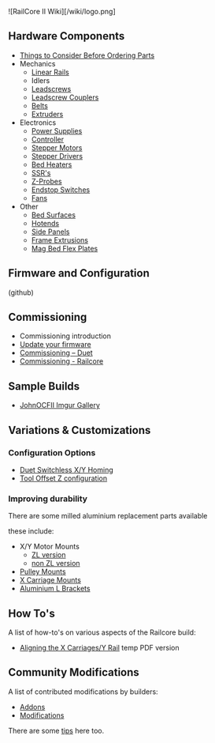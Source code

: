 ![RailCore II Wiki][/wiki/logo.png]

## Hardware Components

  * [Things to Consider Before Ordering Parts](./things_to_consider_before_ordering_parts.md)
  * Mechanics
    * [Linear Rails](./linear_rails.md)
    * Idlers
    * [Leadscrews](./leadscrews.md)
    * [Leadscrew Couplers]()
    * [Belts](./belts.md)
    * [Extruders]()
  * Electronics
    * [Power Supplies](./power_supplies.md)
    * [Controller]()
    * [Stepper Motors]()
    * [Stepper Drivers]()
    * [Bed Heaters]()
    * [SSR's]()
    * [Z-Probes]()
    * [Endstop Switches]()
    * [Fans]()
  * Other
    * [Bed Surfaces]()
    * [Hotends]()
    * [Side Panels]()
    * [Frame Extrusions]()
    * [Mag Bed Flex Plates]()

## Firmware and Configuration

(github)

## Commissioning

  * Commissioning introduction
  * [Update your firmware](./update_firmware.md)
  * [Commissioning – Duet]()
  * [Commissioning - Railcore]()

## Sample Builds

- [JohnOCFII Imgur Gallery](https://imgur.com/a/edVEg4K)

## Variations & Customizations

### Configuration Options 
  * [Duet Switchless X/Y Homing]()
  * [Tool Offset Z configuration]()

### Improving durability
There are some milled aluminium replacement parts available 

these include:
  * X/Y Motor Mounts
    * [ZL version](https://713maker.com/railcore/railcore-ii-zl-series-motor-mounts)
    * [non ZL version](https://713maker.com/railcore/railcore-ii-non-zl-series-motor-mounts)
  * [Pulley Mounts](https://713maker.com/railcore/railcore-ii-idler-pulley-mounts)
  * [X Carriage Mounts](http://www.mandalaroseworks.com/product/railcore)
  * [Aluminium L Brackets](http://www.mandalaroseworks.com/product/railcore#lbrackets)

## How To's 
A list of how-to's on various aspects of the Railcore build:
  * [Aligning the X Carriages/Y Rail](aligning_the_x_carriages_y_rail.pdf) temp PDF version

## Community Modifications

A list of contributed modifications by builders:
  * [Addons]()
  * [Modifications]()

There are some [tips]() here too.








